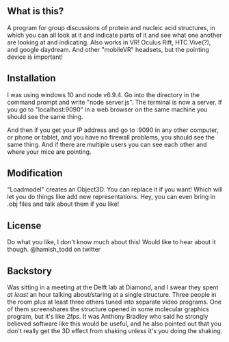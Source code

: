 ## What is this?

A program for group discussions of protein and nucleic acid structures, in which you can all look at it and indicate parts of it and see what one another are looking at and indicating. Also works in VR! Oculus Rift, HTC Vive(?), and google daydream. And other "mobileVR" headsets, but the pointing device is important!

## Installation

I was using windows 10 and node v6.9.4. Go into the directory in the command prompt and write "node server.js". The terminal is now a server. If you go to "localhost:9090" in a web browser on the same machine you should see the same thing.

And then if you get your IP address and go to <ipadress>:9090 in any other computer, or phone or tablet, and you have no firewall problems, you should see the same thing. And if there are multiple users you can see each other and where your mice are pointing.

## Modification

"Loadmodel" creates an Object3D. You can replace it if you want! Which will let you do things like add new representations. Hey, you can even bring in .obj files and talk about them if you like!

## License

Do what you like, I don't know much about this! Would like to hear about it though. @hamish_todd on twitter

## Backstory

Was sitting in a meeting at the Delft lab at Diamond, and I swear they spent *at least* an hour talking about/staring at a single structure. Three people in the room plus at least three others tuned into separate video programs. One of them screenshares the structure opened in some molecular graphics program, but it's like 2fps. It was Anthony Bradley who said he strongly believed software like this would be useful, and he also pointed out that you don't really get the 3D effect from shaking unless it's you doing the shaking.